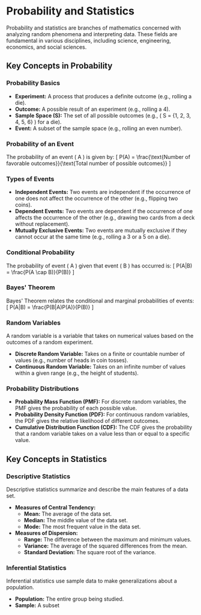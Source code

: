 # Probability and Statistics

Probability and statistics are branches of mathematics concerned with analyzing random phenomena and interpreting data. These fields are fundamental in various disciplines, including science, engineering, economics, and social sciences.

## Key Concepts in Probability

### Probability Basics
- **Experiment:** A process that produces a definite outcome (e.g., rolling a die).
- **Outcome:** A possible result of an experiment (e.g., rolling a 4).
- **Sample Space (S):** The set of all possible outcomes (e.g., \( S = \{1, 2, 3, 4, 5, 6\} \) for a die).
- **Event:** A subset of the sample space (e.g., rolling an even number).

### Probability of an Event
The probability of an event \( A \) is given by:
\[ P(A) = \frac{\text{Number of favorable outcomes}}{\text{Total number of possible outcomes}} \]

### Types of Events
- **Independent Events:** Two events are independent if the occurrence of one does not affect the occurrence of the other (e.g., flipping two coins).
- **Dependent Events:** Two events are dependent if the occurrence of one affects the occurrence of the other (e.g., drawing two cards from a deck without replacement).
- **Mutually Exclusive Events:** Two events are mutually exclusive if they cannot occur at the same time (e.g., rolling a 3 or a 5 on a die).

### Conditional Probability
The probability of event \( A \) given that event \( B \) has occurred is:
\[ P(A|B) = \frac{P(A \cap B)}{P(B)} \]

### Bayes' Theorem
Bayes' Theorem relates the conditional and marginal probabilities of events:
\[ P(A|B) = \frac{P(B|A)P(A)}{P(B)} \]

### Random Variables
A random variable is a variable that takes on numerical values based on the outcomes of a random experiment.
- **Discrete Random Variable:** Takes on a finite or countable number of values (e.g., number of heads in coin tosses).
- **Continuous Random Variable:** Takes on an infinite number of values within a given range (e.g., the height of students).

### Probability Distributions
- **Probability Mass Function (PMF):** For discrete random variables, the PMF gives the probability of each possible value.
- **Probability Density Function (PDF):** For continuous random variables, the PDF gives the relative likelihood of different outcomes.
- **Cumulative Distribution Function (CDF):** The CDF gives the probability that a random variable takes on a value less than or equal to a specific value.

## Key Concepts in Statistics

### Descriptive Statistics
Descriptive statistics summarize and describe the main features of a data set.
- **Measures of Central Tendency:**
  - **Mean:** The average of the data set.
  - **Median:** The middle value of the data set.
  - **Mode:** The most frequent value in the data set.
- **Measures of Dispersion:**
  - **Range:** The difference between the maximum and minimum values.
  - **Variance:** The average of the squared differences from the mean.
  - **Standard Deviation:** The square root of the variance.

### Inferential Statistics
Inferential statistics use sample data to make generalizations about a population.
- **Population:** The entire group being studied.
- **Sample:** A subset
